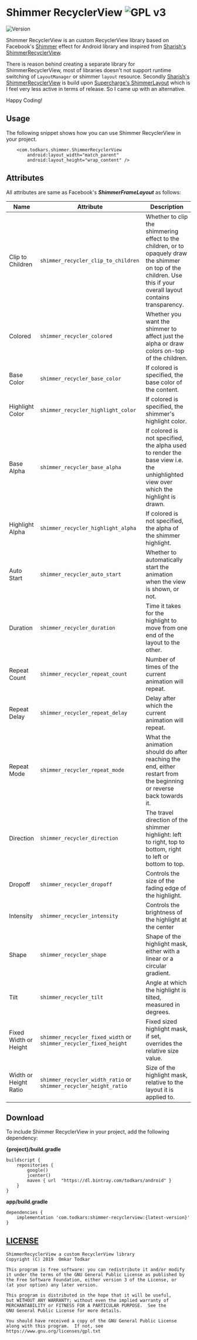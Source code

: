 # Shimmer RecyclerView ![GPL v3](https://www.gnu.org/graphics/gplv3-88x31.png)

![Version](https://api.bintray.com/packages/todkars/android/shimmer-recyclerview/images/download.svg?version=0.1.0)

Shimmer RecyclerView is an custom RecyclerView library based on Facebook's [Shimmer](https://github.com/facebook/shimmer-android) effect for Android library and inspired from [Sharish's ShimmerRecyclerView](https://github.com/sharish/ShimmerRecyclerView).

There is reason behind creating a separate library for ShimmerRecyclerView, most of libraries doesn't not support runtime switching of `LayoutManager` or shimmer `layout` resource. Secondly [Sharish's ShimmerRecyclerView](https://github.com/sharish/ShimmerRecyclerView) is build upon [Supercharge's ShimmerLayout](https://github.com/team-supercharge/ShimmerLayout) which is I feel very less active in terms of release. So I came up with an alternative. 

Happy Coding!

## Usage
The following snippet shows how you can use Shimmer RecyclerView in your project.

```
    <com.todkars.shimmer.ShimmerRecyclerView
        android:layout_width="match_parent"
        android:layout_height="wrap_content" />
```

## Attributes

All attributes are same as Facebook's ***ShimmerFrameLayout*** as follows:

| Name | Attribute |  Description |
|---|---|---|
| Clip to Children | `shimmer_recycler_clip_to_children` | Whether to clip the shimmering effect to the children, or to opaquely draw the shimmer on top of the children. Use this if your overall layout contains transparency. |
| Colored | `shimmer_recycler_colored` | Whether you want the shimmer to affect just the alpha or draw colors on-top of the children. |
| Base Color | `shimmer_recycler_base_color` | If colored is specified, the base color of the content. |
| Highlight Color | `shimmer_recycler_highlight_color` | If colored is specified, the shimmer's highlight color. |
| Base Alpha | `shimmer_recycler_base_alpha` | If colored is not specified, the alpha used to render the base view i.e. the unhighlighted view over which the highlight is drawn. |
| Highlight Alpha | `shimmer_recycler_highlight_alpha` | If colored is not specified, the alpha of the shimmer highlight. |
| Auto Start | `shimmer_recycler_auto_start` | Whether to automatically start the animation when the view is shown, or not. |
| Duration | `shimmer_recycler_duration` | Time it takes for the highlight to move from one end of the layout to the other. |
| Repeat Count | `shimmer_recycler_repeat_count` | Number of times of the current animation will repeat. |
| Repeat Delay | `shimmer_recycler_repeat_delay` | Delay after which the current animation will repeat. |
| Repeat Mode | `shimmer_recycler_repeat_mode` | What the animation should do after reaching the end, either restart from the beginning or reverse back towards it. |
| Direction | `shimmer_recycler_direction` |The travel direction of the shimmer highlight: left to right, top to bottom, right to left or bottom to top. |
| Dropoff | `shimmer_recycler_dropoff` | Controls the size of the fading edge of the highlight. |
| Intensity | `shimmer_recycler_intensity` | Controls the brightness of the highlight at the center |
| Shape | `shimmer_recycler_shape` | Shape of the highlight mask, either with a linear or a circular gradient. |
| Tilt | `shimmer_recycler_tilt` | Angle at which the highlight is tilted, measured in degrees. |
| Fixed Width or Height | `shimmer_recycler_fixed_width` or `shimmer_recycler_fixed_height` | Fixed sized highlight mask, if set, overrides the relative size value. |
| Width or Height Ratio | `shimmer_recycler_width_ratio` or `shimmer_recycler_height_ratio` | Size of the highlight mask, relative to the layout it is applied to. |

## Download

To include Shimmer RecyclerView in your project, add the following dependency:

**{project}/build.gradle**
```
buildscript {
    repositories {
        google()
        jcenter()
        maven { url  "https://dl.bintray.com/todkars/android" }
    }
}
```

**app/build.gradle**
```
dependencies {
    implementation 'com.todkars:shimmer-recyclerview:{latest-version}'
}
```

## [LICENSE](../LICENSE.md)

    ShimmerRecyclerView a custom RecyclerView library
    Copyright (C) 2019  Omkar Todkar

    This program is free software: you can redistribute it and/or modify
    it under the terms of the GNU General Public License as published by
    the Free Software Foundation, either version 3 of the License, or
    (at your option) any later version.

    This program is distributed in the hope that it will be useful,
    but WITHOUT ANY WARRANTY; without even the implied warranty of
    MERCHANTABILITY or FITNESS FOR A PARTICULAR PURPOSE.  See the
    GNU General Public License for more details.

    You should have received a copy of the GNU General Public License
    along with this program.  If not, see https://www.gnu.org/licenses/gpl.txt
